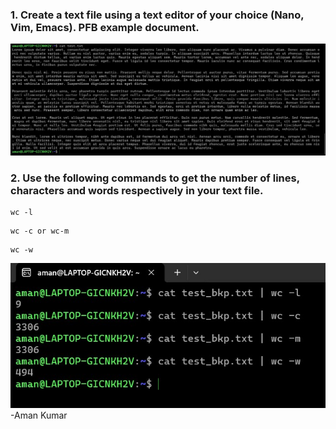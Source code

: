 ### 1. Create a text file using a text editor of your choice (Nano, Vim, Emacs). PFB example document.
![](https://github.com/amancs1422/Practice_Linux/blob/main/Images/Lorem_Grep_Count.jpg)<br>
### 2. Use the following commands to get the number of lines, characters and words respectively  in your text file.
```
wc -l
```
```
wc -c or wc-m
```
```
wc -w
```
![](https://github.com/amancs1422/Practice_Linux/blob/main/Images/Words_Char_Count.jpg)<br>
-Aman Kumar